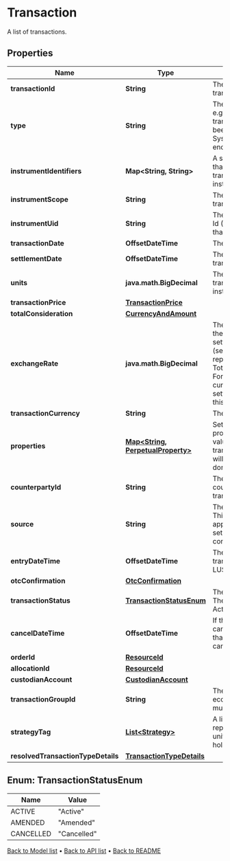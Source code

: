 

# Transaction

A list of transactions.

## Properties

| Name | Type | Description | Notes |
|------------ | ------------- | ------------- | -------------|
|**transactionId** | **String** | The unique identifier for the transaction. |  |
|**type** | **String** | The type of the transaction e.g. &#39;Buy&#39;, &#39;Sell&#39;. The transaction type should have been pre-configured via the System Configuration API endpoint. |  |
|**instrumentIdentifiers** | **Map&lt;String, String&gt;** | A set of instrument identifiers that can resolve the transaction to a unique instrument. |  [optional] |
|**instrumentScope** | **String** | The scope in which the transaction&#39;s instrument lies. |  [optional] |
|**instrumentUid** | **String** | The unique Lusid Instrument Id (LUID) of the instrument that the transaction is in. |  |
|**transactionDate** | **OffsetDateTime** | The date of the transaction. |  |
|**settlementDate** | **OffsetDateTime** | The settlement date of the transaction. |  |
|**units** | **java.math.BigDecimal** | The number of units transacted in the associated instrument. |  |
|**transactionPrice** | [**TransactionPrice**](TransactionPrice.md) |  |  [optional] |
|**totalConsideration** | [**CurrencyAndAmount**](CurrencyAndAmount.md) |  |  |
|**exchangeRate** | **java.math.BigDecimal** | The exchange rate between the transaction and settlement currency (settlement currency being represented by the TotalConsideration.Currency). For example if the transaction currency is in USD and the settlement currency is in GBP this this the USD/GBP rate. |  [optional] |
|**transactionCurrency** | **String** | The transaction currency. |  [optional] |
|**properties** | [**Map&lt;String, PerpetualProperty&gt;**](PerpetualProperty.md) | Set of unique transaction properties and associated values to stored with the transaction. Each property will be from the &#39;Transaction&#39; domain. |  [optional] |
|**counterpartyId** | **String** | The identifier for the counterparty of the transaction. |  [optional] |
|**source** | **String** | The source of the transaction. This is used to look up the appropriate transaction group set in the transaction type configuration. |  [optional] |
|**entryDateTime** | **OffsetDateTime** | The asAt datetime that the transaction was added to LUSID. |  [optional] |
|**otcConfirmation** | [**OtcConfirmation**](OtcConfirmation.md) |  |  [optional] |
|**transactionStatus** | [**TransactionStatusEnum**](#TransactionStatusEnum) | The status of the transaction. The available values are: Active, Amended, Cancelled |  [optional] |
|**cancelDateTime** | **OffsetDateTime** | If the transaction has been cancelled, the asAt datetime that the transaction was cancelled. |  [optional] |
|**orderId** | [**ResourceId**](ResourceId.md) |  |  [optional] |
|**allocationId** | [**ResourceId**](ResourceId.md) |  |  [optional] |
|**custodianAccount** | [**CustodianAccount**](CustodianAccount.md) |  |  [optional] |
|**transactionGroupId** | **String** | The identifier for grouping economic events across multiple transactions |  [optional] |
|**strategyTag** | [**List&lt;Strategy&gt;**](Strategy.md) | A list of strategies representing the allocation of units across multiple sub-holding keys |  [optional] |
|**resolvedTransactionTypeDetails** | [**TransactionTypeDetails**](TransactionTypeDetails.md) |  |  [optional] |



## Enum: TransactionStatusEnum

| Name | Value |
|---- | -----|
| ACTIVE | &quot;Active&quot; |
| AMENDED | &quot;Amended&quot; |
| CANCELLED | &quot;Cancelled&quot; |



[Back to Model list](../README.md#documentation-for-models) &#8226; [Back to API list](../README.md#documentation-for-api-endpoints) &#8226; [Back to README](../README.md)



